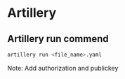 # Artillery

## Artillery run commend

```bash
artillery run <file_name>.yaml
```

Note: Add authorization and publickey
